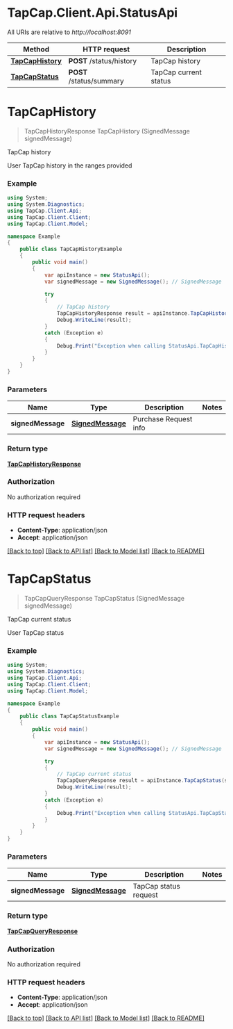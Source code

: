 # TapCap.Client.Api.StatusApi

All URIs are relative to *http://localhost:8091*

Method | HTTP request | Description
------------- | ------------- | -------------
[**TapCapHistory**](StatusApi.md#tapcaphistory) | **POST** /status/history | TapCap history
[**TapCapStatus**](StatusApi.md#tapcapstatus) | **POST** /status/summary | TapCap current status


<a name="tapcaphistory"></a>
# **TapCapHistory**
> TapCapHistoryResponse TapCapHistory (SignedMessage signedMessage)

TapCap history

User TapCap history in the ranges provided

### Example
```csharp
using System;
using System.Diagnostics;
using TapCap.Client.Api;
using TapCap.Client.Client;
using TapCap.Client.Model;

namespace Example
{
    public class TapCapHistoryExample
    {
        public void main()
        {
            var apiInstance = new StatusApi();
            var signedMessage = new SignedMessage(); // SignedMessage | Purchase Request info

            try
            {
                // TapCap history
                TapCapHistoryResponse result = apiInstance.TapCapHistory(signedMessage);
                Debug.WriteLine(result);
            }
            catch (Exception e)
            {
                Debug.Print("Exception when calling StatusApi.TapCapHistory: " + e.Message );
            }
        }
    }
}
```

### Parameters

Name | Type | Description  | Notes
------------- | ------------- | ------------- | -------------
 **signedMessage** | [**SignedMessage**](SignedMessage.md)| Purchase Request info | 

### Return type

[**TapCapHistoryResponse**](TapCapHistoryResponse.md)

### Authorization

No authorization required

### HTTP request headers

 - **Content-Type**: application/json
 - **Accept**: application/json

[[Back to top]](#) [[Back to API list]](../README.md#documentation-for-api-endpoints) [[Back to Model list]](../README.md#documentation-for-models) [[Back to README]](../README.md)

<a name="tapcapstatus"></a>
# **TapCapStatus**
> TapCapQueryResponse TapCapStatus (SignedMessage signedMessage)

TapCap current status

User TapCap status

### Example
```csharp
using System;
using System.Diagnostics;
using TapCap.Client.Api;
using TapCap.Client.Client;
using TapCap.Client.Model;

namespace Example
{
    public class TapCapStatusExample
    {
        public void main()
        {
            var apiInstance = new StatusApi();
            var signedMessage = new SignedMessage(); // SignedMessage | TapCap status request

            try
            {
                // TapCap current status
                TapCapQueryResponse result = apiInstance.TapCapStatus(signedMessage);
                Debug.WriteLine(result);
            }
            catch (Exception e)
            {
                Debug.Print("Exception when calling StatusApi.TapCapStatus: " + e.Message );
            }
        }
    }
}
```

### Parameters

Name | Type | Description  | Notes
------------- | ------------- | ------------- | -------------
 **signedMessage** | [**SignedMessage**](SignedMessage.md)| TapCap status request | 

### Return type

[**TapCapQueryResponse**](TapCapQueryResponse.md)

### Authorization

No authorization required

### HTTP request headers

 - **Content-Type**: application/json
 - **Accept**: application/json

[[Back to top]](#) [[Back to API list]](../README.md#documentation-for-api-endpoints) [[Back to Model list]](../README.md#documentation-for-models) [[Back to README]](../README.md)

